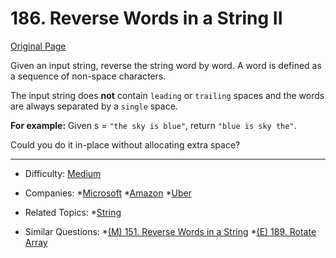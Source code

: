 # 186. Reverse Words in a String II

[Original Page](https://leetcode.com/problems/reverse-words-in-a-string-ii/description/)

Given an input string, reverse the string word by word. 
A word is defined as a sequence of non-space characters.

The input string does **not** contain `leading` or `trailing` spaces and the words are always separated by a `single` space.

**For example:**
Given s = `"the sky is blue"`,
return `"blue is sky the"`.

Could you do it in-place without allocating extra space?

---

* Difficulty: [Medium](https://leetcode.com/problemset/all/?difficulty=Medium)
* Companies: *[Microsoft](https://leetcode.com/company/microsoft/) *[Amazon](https://leetcode.com/company/amazon/) *[Uber](https://leetcode.com/company/Uber/)
* Related Topics: *[String](https://leetcode.com/tag/string/)
   
* Similar Questions: *[(M) 151. Reverse Words in a String](https://leetcode.com/problems/reverse-words-in-a-string/description/) *[(E) 189. Rotate Array](https://leetcode.com/problems/rotate-array/description/)
